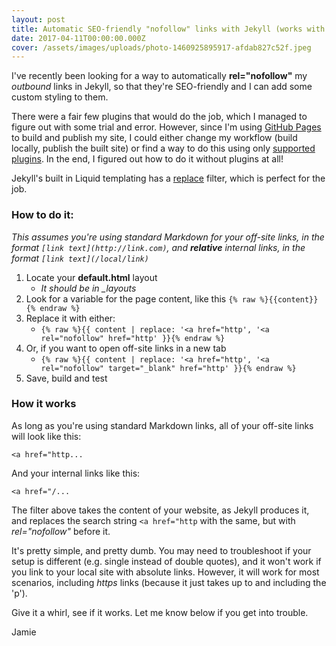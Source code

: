 ```yaml
---
layout: post
title: Automatic SEO-friendly "nofollow" links with Jekyll (works with GitHub Pages)
date: 2017-04-11T00:00:00.000Z
cover: /assets/images/uploads/photo-1460925895917-afdab827c52f.jpeg
---
```



I've recently been looking for a way to automatically **rel="nofollow"** my *outbound* links in Jekyll, so that they're SEO-friendly and I can add some custom styling to them.

There were a fair few plugins that would do the job, which I managed to figure out with some trial and error. However, since I'm using [GitHub Pages](https://pages.github.com/) to build and publish my site, I could either change my workflow (build locally, publish the built site) or find a way to do this using only [supported plugins](https://pages.github.com/versions/). In the end, I figured out how to do it without plugins at all!

Jekyll's built in Liquid templating has a [replace](https://shopify.github.io/liquid/filters/replace/) filter, which is perfect for the job.

### How to do it:

*This assumes you're using standard Markdown for your off-site links, in the format `[link text](http://link.com)`, and **relative** internal links, in the format `[link text](/local/link)`*

1. Locate your **default.html** layout
    - *It should be in _layouts*
1. Look for a variable for the page content, like this `{% raw %}{{content}}{% endraw %}`
1. Replace it with either:
    - `{% raw %}{{ content | replace: '<a href="http', '<a rel="nofollow" href="http' }}{% endraw %}`
1. Or, if you want to open off-site links in a new tab
    - `{% raw %}{{ content | replace: '<a href="http', '<a rel="nofollow" target="_blank" href="http' }}{% endraw %}`
1. Save, build and test

### How it works

As long as you're using standard Markdown links, all of your off-site links will look like this:

    <a href="http...

And your internal links like this:

    <a href="/...

The filter above takes the content of your website, as Jekyll produces it, and replaces the search string `<a href="http` with the same, but with *rel="nofollow"* before it.

It's pretty simple, and pretty dumb. You may need to troubleshoot if your setup is different (e.g. single instead of double quotes), and it won't work if you link to your local site with absolute links. However, it will work for most scenarios, including *https* links (because it just takes up to and including the 'p').

Give it a whirl, see if it works. Let me know below if you get into trouble.

Jamie
